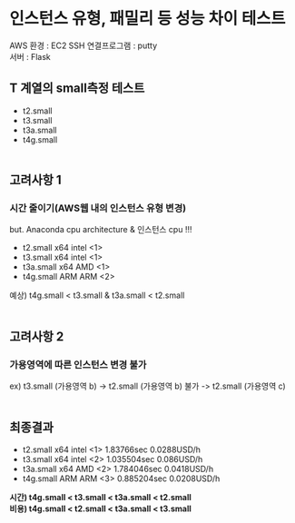 # 인스턴스 유형, 패밀리 등 성능 차이 테스트
AWS 환경 : EC2
SSH 연결프로그램 : putty <br>
서버 : Flask <br>

## T 계열의 small측정 테스트
- t2.small <br>
- t3.small <br>
- t3a.small <br>
- t4g.small <br><br>

## 고려사항 1
### 시간 줄이기(AWS웹 내의 인스턴스 유형 변경) 

but. Anaconda cpu architecture & 인스턴스 cpu !!!

- t2.small x64 intel <1> <br>
- t3.small x64 intel <1> <br>
- t3a.small x64 AMD <1> <br>
- t4g.small ARM ARM <2> <br>


예상) t4g.small < t3.small & t3a.small < t2.small
<br><br>

## 고려사항 2
### 가용영역에 따른 인스턴스 변경 불가

ex) t3.small (가용영역 b) -> t2.small (가용영역 b) 불가 -> t2.small (가용영역 c)
<br><br>

## 최종결과

- t2.small x64 intel <1> 1.83766sec 0.0288USD/h <br>
- t3.small x64 intel <2> 1.035504sec 0.086USD/h <br>
- t3a.small x64 AMD <2> 1.784046sec 0.0418USD/h <br>
- t4g.small ARM ARM <3> 0.885204sec 0.0208USD/h <br>

<strong> 시간) t4g.small < t3.small < t3a.small < t2.small </strong> <br>
<strong> 비용) t4g.small < t2.small < t3a.small < t3.small </strong>

